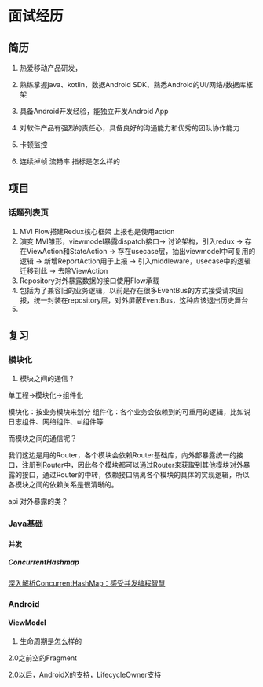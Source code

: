 # 

# 面试经历


## 简历
1. 热爱移动产品研发，
2. 熟练掌握java、kotlin，数据Android SDK、熟悉Android的UI/网络/数据库框架
3. 具备Android开发经验，能独立开发Android App
4. 对软件产品有强烈的责任心，具备良好的沟通能力和优秀的团队协作能力



1. 卡顿监控
2. 连续掉帧  流畅率 指标是怎么样的

## 项目

### 话题列表页
1. MVI Flow搭建Redux核心框架  上报也是使用action
2. 演变 MVI雏形，viewmodel暴露dispatch接口-> 讨论架构，引入redux -> 存在ViewAction和StateAction -> 存在usecase层，抽出viewmodel中可复用的逻辑 -> 新增ReportAction用于上报 -> 引入middleware，usecase中的逻辑迁移到此 -> 去除ViewAction
3. Repository对外暴露数据的接口使用Flow承载
4. 包括为了兼容旧的业务逻辑，以前是存在很多EventBus的方式接受请求回报，统一封装在repository层，对外屏蔽EventBus，这种应该退出历史舞台
5. 

### 

## 复习

### 模块化
1. 模块之间的通信？

单工程->模块化->组件化

模块化：按业务模块来划分
组件化：各个业务会依赖到的可重用的逻辑，比如说日志组件、网络组件、ui组件等

而模块之间的通信呢？

我们这边是用的Router，各个模块会依赖Router基础库，向外部暴露统一的接口，注册到Router中，因此各个模块都可以通过Router来获取到其他模块对外暴露的接口，通过Router的中转，依赖接口隔离各个模块的具体的实现逻辑，所以各模块之间的依赖关系是很清晰的。

api 对外暴露的类？



### Java基础

#### 并发

##### ConcurrentHashmap
[深入解析ConcurrentHashMap：感受并发编程智慧](https://segmentfault.com/a/1190000038416595)

### Android
#### ViewModel
1. 生命周期是怎么样的

2.0之前空的Fragment

2.0以后，AndroidX的支持，LifecycleOwner支持
